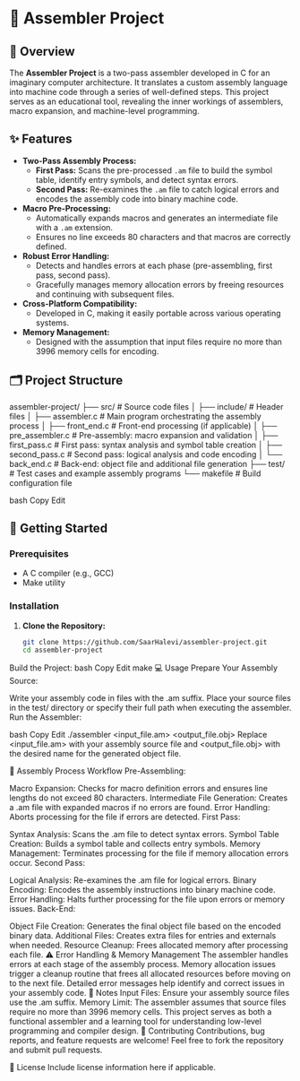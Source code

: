 # 🚀 Assembler Project

## 📖 Overview
The **Assembler Project** is a two-pass assembler developed in C for an imaginary computer architecture. It translates a custom assembly language into machine code through a series of well-defined steps. This project serves as an educational tool, revealing the inner workings of assemblers, macro expansion, and machine-level programming.

## ✨ Features
- **Two-Pass Assembly Process:**
  - **First Pass:** Scans the pre-processed `.am` file to build the symbol table, identify entry symbols, and detect syntax errors.
  - **Second Pass:** Re-examines the `.am` file to catch logical errors and encodes the assembly code into binary machine code.
- **Macro Pre-Processing:**
  - Automatically expands macros and generates an intermediate file with a `.am` extension.
  - Ensures no line exceeds 80 characters and that macros are correctly defined.
- **Robust Error Handling:**
  - Detects and handles errors at each phase (pre-assembling, first pass, second pass).
  - Gracefully manages memory allocation errors by freeing resources and continuing with subsequent files.
- **Cross-Platform Compatibility:** 
  - Developed in C, making it easily portable across various operating systems.
- **Memory Management:**
  - Designed with the assumption that input files require no more than 3996 memory cells for encoding.

## 🗂️ Project Structure
assembler-project/ ├── src/ # Source code files │ ├── include/ # Header files │ ├── assembler.c # Main program orchestrating the assembly process │ ├── front_end.c # Front-end processing (if applicable) │ ├── pre_assembler.c # Pre-assembly: macro expansion and validation │ ├── first_pass.c # First pass: syntax analysis and symbol table creation │ ├── second_pass.c # Second pass: logical analysis and code encoding │ └── back_end.c # Back-end: object file and additional file generation ├── test/ # Test cases and example assembly programs └── makefile # Build configuration file

bash
Copy
Edit

## 🔧 Getting Started

### Prerequisites
- A C compiler (e.g., GCC)
- Make utility

### Installation
1. **Clone the Repository:**
   ```bash
   git clone https://github.com/SaarHalevi/assembler-project.git
   cd assembler-project
Build the Project:
bash
Copy
Edit
make
💻 Usage
Prepare Your Assembly Source:

Write your assembly code in files with the .am suffix.
Place your source files in the test/ directory or specify their full path when executing the assembler.
Run the Assembler:

bash
Copy
Edit
./assembler <input_file.am> <output_file.obj>
Replace <input_file.am> with your assembly source file and <output_file.obj> with the desired name for the generated object file.

🔄 Assembly Process Workflow
Pre-Assembling:

Macro Expansion: Checks for macro definition errors and ensures line lengths do not exceed 80 characters.
Intermediate File Generation: Creates a .am file with expanded macros if no errors are found.
Error Handling: Aborts processing for the file if errors are detected.
First Pass:

Syntax Analysis: Scans the .am file to detect syntax errors.
Symbol Table Creation: Builds a symbol table and collects entry symbols.
Memory Management: Terminates processing for the file if memory allocation errors occur.
Second Pass:

Logical Analysis: Re-examines the .am file for logical errors.
Binary Encoding: Encodes the assembly instructions into binary machine code.
Error Handling: Halts further processing for the file upon errors or memory issues.
Back-End:

Object File Creation: Generates the final object file based on the encoded binary data.
Additional Files: Creates extra files for entries and externals when needed.
Resource Cleanup: Frees allocated memory after processing each file.
⚠️ Error Handling & Memory Management
The assembler handles errors at each stage of the assembly process.
Memory allocation issues trigger a cleanup routine that frees all allocated resources before moving on to the next file.
Detailed error messages help identify and correct issues in your assembly code.
📝 Notes
Input Files: Ensure your assembly source files use the .am suffix.
Memory Limit: The assembler assumes that source files require no more than 3996 memory cells.
This project serves as both a functional assembler and a learning tool for understanding low-level programming and compiler design.
🤝 Contributing
Contributions, bug reports, and feature requests are welcome! Feel free to fork the repository and submit pull requests.

📜 License
Include license information here if applicable.

